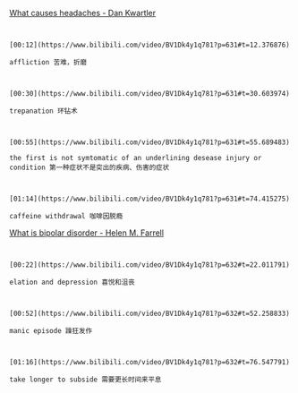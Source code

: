 [What causes headaches - Dan Kwartler](https://www.bilibili.com/video/BV1Dk4y1q781?p=631)

```ad-note


[00:12](https://www.bilibili.com/video/BV1Dk4y1q781?p=631#t=12.376876)

affliction 苦难，折磨

```

```ad-note


[00:30](https://www.bilibili.com/video/BV1Dk4y1q781?p=631#t=30.603974)

trepanation 环钻术

```

```ad-note


[00:55](https://www.bilibili.com/video/BV1Dk4y1q781?p=631#t=55.689483)

the first is not symtomatic of an underlining desease injury or condition 第一种症状不是突出的疾病、伤害的症状

```

```ad-note


[01:14](https://www.bilibili.com/video/BV1Dk4y1q781?p=631#t=74.415275)

caffeine withdrawal 咖啡因脱瘾

```

[What is bipolar disorder - Helen M. Farrell](https://www.bilibili.com/video/BV1Dk4y1q781?p=632)

```ad-note


[00:22](https://www.bilibili.com/video/BV1Dk4y1q781?p=632#t=22.011791)

elation and depression 喜悦和沮丧

```

```ad-note


[00:52](https://www.bilibili.com/video/BV1Dk4y1q781?p=632#t=52.258833)

manic episode 躁狂发作

```

```ad-note


[01:16](https://www.bilibili.com/video/BV1Dk4y1q781?p=632#t=76.547791)

take longer to subside 需要更长时间来平息

```